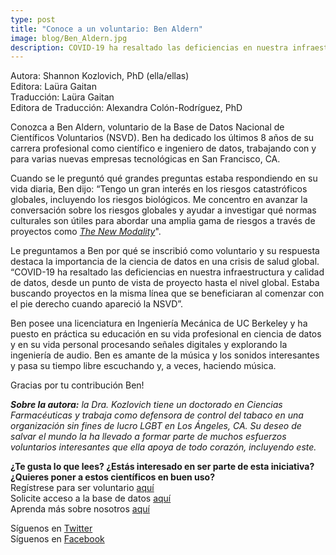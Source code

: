 ```yaml
---
type: post
title: "Conoce a un voluntario: Ben Aldern"
image: blog/Ben_Aldern.jpg
description: COVID-19 ha resaltado las deficiencias en nuestra infraestructura y calidad de datos, desde un punto de vista de proyecto hasta el nivel global. Estaba buscando proyectos en la misma línea que se beneficiaran al comenzar con el pie derecho cuando apareció la NSVD.
---
```

<span class="grey-3">Autora:</span> Shannon Kozlovich, PhD (ella/ellas)\
<span class="grey-3">Editora:</span> Laüra Gaitan\
<span class="grey-3">Traducción:</span> Laüra Gaitan\
<span class="grey-3">Editora de Traducción:</span> Alexandra Colón-Rodríguez, PhD

Conozca a Ben Aldern, voluntario de la Base de Datos Nacional de Científicos Voluntarios (NSVD). Ben ha dedicado los últimos 8 años de su carrera profesional como científico e ingeniero de datos, trabajando con y para varias nuevas empresas tecnológicas en San Francisco, CA.

Cuando se le preguntó qué grandes preguntas estaba respondiendo en su vida diaria, Ben dijo: “Tengo un gran interés en los riesgos catastróficos globales, incluyendo los riesgos biológicos. Me concentro en avanzar la conversación sobre los riesgos globales y ayudar a investigar qué normas culturales son útiles para abordar una amplia gama de riesgos a través de proyectos como *[The New Modality](http://thenewmodality.com/)*".

Le preguntamos a Ben por qué se inscribió como voluntario y su respuesta destaca la importancia de la ciencia de datos en una crisis de salud global. “COVID-19 ha resaltado las deficiencias en nuestra infraestructura y calidad de datos, desde un punto de vista de proyecto hasta el nivel global. Estaba buscando proyectos en la misma línea que se beneficiaran al comenzar con el pie derecho cuando apareció la NSVD”.

Ben posee una licenciatura en Ingeniería Mecánica de UC Berkeley y ha puesto en práctica su educación en su vida profesional en ciencia de datos y en su vida personal procesando señales digitales y explorando la ingeniería de audio. Ben es amante de la música y los sonidos interesantes y pasa su tiempo libre escuchando y, a veces, haciendo música.

Gracias por tu contribución Ben!


***Sobre la autora:*** *la Dra. Kozlovich tiene un doctorado en Ciencias Farmacéuticas y trabaja como defensora de control del tabaco en una organización sin fines de lucro LGBT en Los Ángeles, CA. Su deseo de salvar el mundo la ha llevado a formar parte de muchos esfuerzos voluntarios interesantes que ella apoya de todo corazón, incluyendo este.*


**¿Te gusta lo que lees? ¿Estás interesado en ser parte de esta iniciativa? ¿Quieres poner a estos científicos en buen uso?**\
Regístrese para ser voluntario [aquí](https://covid19sci.org/join/)\
Solicite acceso a la base de datos [aquí](https://covid19sci.org/access/)\
Aprenda más sobre nosotros [aquí](https://covid19sci.org/)

Síguenos en [Twitter](https://twitter.com/COVID19_NSVD)\
Síguenos en [Facebook](https://www.facebook.com/NationalScientistVolunteerDatabase/)
